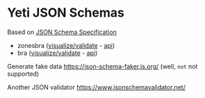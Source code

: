 # Yeti JSON Schemas

Based on [JSON Schema Specification](https://json-schema.org/)

- zonesbra ([visualize/validate](https://json-schema.app/view/%23?url=https://raw.githubusercontent.com/iamvdo/yeti-json-schema/main/zonesbra.json) - [api](https://api.ensg.eu/zonesbra))
- bra ([visualize/validate](https://json-schema.app/view/%23?url=https://raw.githubusercontent.com/iamvdo/yeti-json-schema/main/bra.json) - [api](https://api.ensg.eu/bra))

Generate fake data https://json-schema-faker.js.org/ (well, `not` not supported)

Another JSON validator https://www.jsonschemavalidator.net/
